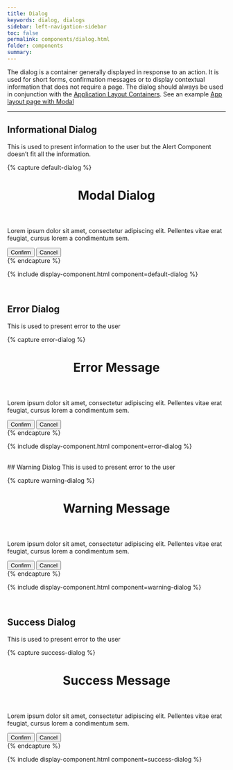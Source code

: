 ```yaml
---
title: Dialog
keywords: dialog, dialogs
sidebar: left-navigation-sidebar
toc: false
permalink: components/dialog.html
folder: components
summary:
---
```


The dialog is a container generally displayed in response to an action. It is used for short forms, confirmation messages or to display contextual information that does not require a page. The dialog should always be used in conjunction with the [Application Layout Containers](/layouts/application-layout.html#application-with-ui-overlay). See an example [App layout page with Modal](/demo-pages/modal-overlay-demo-page.html)

<hr/>

## Informational Dialog
This is used to present information to the user but the Alert Component doesn’t fit all the information.

{% capture default-dialog %}
<div class="modal-demo-bg">
<div class="fd-dialog--small" role="dialog">
  <div class="fd-dialog__content" role="document">
      <header class="fd-dialog__header">
          <h1 class="fd-dialog__title sap-icon--message">Modal Dialog</h1>
      </header>
    <div class="fd-dialog__body">
            <p>Lorem ipsum dolor sit amet, consectetur adipiscing elit. Pellentes vitae erat feugiat, cursus lorem a condimentum sem.</p>
    </div>
    <footer class="fd-dialog__footer">
        <div class="fd-dialog__actions">
         <button class=" fd-button--emphasized">Confirm</button>
          <button class=" fd-button--secondary">Cancel</button>
        </div>
    </footer>
  </div>

</div>
</div>
{% endcapture %}

{% include display-component.html component=default-dialog %}

<br/>

## Error Dialog
This is used to present error to the user 

{% capture error-dialog %}
<div class="modal-demo-bg">
<div class="fd-dialog--small" role="dialog">
  <div class="fd-dialog__content" role="document">
      <header class="fd-dialog__header-error">
          <h1 class="fd-dialog__title sap-icon--message-error">Error Message</h1>
      </header>
    <div class="fd-dialog__body">
            <p>Lorem ipsum dolor sit amet, consectetur adipiscing elit. Pellentes vitae erat feugiat, cursus lorem a condimentum sem.</p>
    </div>
    <footer class="fd-dialog__footer">
        <div class="fd-dialog__actions">
         <button class=" fd-button--emphasized">Confirm</button>
          <button class=" fd-button--secondary">Cancel</button>
        </div>
    </footer>
  </div>

</div>
</div>
{% endcapture %}

{% include display-component.html component=error-dialog %}

<br/>
## Warning Dialog
This is used to present error to the user 

{% capture warning-dialog %}
<div class="modal-demo-bg">
<div class="fd-dialog--small" role="dialog">
  <div class="fd-dialog__content" role="document">
      <header class="fd-dialog__header-warning">
          <h1 class="fd-dialog__title sap-icon--message-warning">Warning Message</h1>
      </header>
    <div class="fd-dialog__body">
            <p>Lorem ipsum dolor sit amet, consectetur adipiscing elit. Pellentes vitae erat feugiat, cursus lorem a condimentum sem.</p>
    </div>
    <footer class="fd-dialog__footer">
        <div class="fd-dialog__actions">
         <button class=" fd-button--emphasized">Confirm</button>
          <button class=" fd-button--secondary">Cancel</button>
        </div>
    </footer>
  </div>

</div>
</div>
{% endcapture %}

{% include display-component.html component=warning-dialog %}

<br/>

## Success Dialog
This is used to present error to the user 

{% capture success-dialog %}
<div class="modal-demo-bg">
<div class="fd-dialog--small" role="dialog">
  <div class="fd-dialog__content" role="document">
      <header class="fd-dialog__header-success">
          <h1 class="fd-dialog__title sap-icon--message-success">Success Message</h1>
      </header>
    <div class="fd-dialog__body">
            <p>Lorem ipsum dolor sit amet, consectetur adipiscing elit. Pellentes vitae erat feugiat, cursus lorem a condimentum sem.</p>
    </div>
    <footer class="fd-dialog__footer">
        <div class="fd-dialog__actions">
         <button class=" fd-button--emphasized">Confirm</button>
          <button class=" fd-button--secondary">Cancel</button>
        </div>
    </footer>
  </div>

</div>
</div>
{% endcapture %}

{% include display-component.html component=success-dialog %}

<br/>

